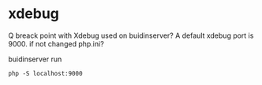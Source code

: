 # xdebug

Q breack point with Xdebug used on buidinserver?
A 
default xdebug port is 9000.
if not changed php.ini?

buidinserver run 

```
php -S localhost:9000

```


